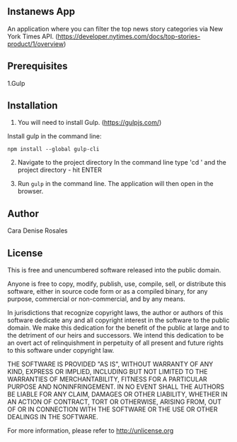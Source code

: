 ## Instanews App

An application where you can filter the
top news story categories via New York Times API. 
(https://developer.nytimes.com/docs/top-stories-product/1/overview)

## Prerequisites

1.Gulp 

## Installation

1. You will need to install Gulp.
(https://gulpjs.com/)

Install gulp in the command line:
```
npm install --global gulp-cli
```

2. Navigate to the project directory
In the command line type 'cd ' and the project directory - hit ENTER

3. Run `gulp` in the command line.
The application will then open in the browser.

## Author
Cara Denise Rosales

## License

This is free and unencumbered software released into the public domain.

Anyone is free to copy, modify, publish, use, compile, sell, or
distribute this software, either in source code form or as a compiled
binary, for any purpose, commercial or non-commercial, and by any
means.

In jurisdictions that recognize copyright laws, the author or authors
of this software dedicate any and all copyright interest in the
software to the public domain. We make this dedication for the benefit
of the public at large and to the detriment of our heirs and
successors. We intend this dedication to be an overt act of
relinquishment in perpetuity of all present and future rights to this
software under copyright law.

THE SOFTWARE IS PROVIDED "AS IS", WITHOUT WARRANTY OF ANY KIND,
EXPRESS OR IMPLIED, INCLUDING BUT NOT LIMITED TO THE WARRANTIES OF
MERCHANTABILITY, FITNESS FOR A PARTICULAR PURPOSE AND NONINFRINGEMENT.
IN NO EVENT SHALL THE AUTHORS BE LIABLE FOR ANY CLAIM, DAMAGES OR
OTHER LIABILITY, WHETHER IN AN ACTION OF CONTRACT, TORT OR OTHERWISE,
ARISING FROM, OUT OF OR IN CONNECTION WITH THE SOFTWARE OR THE USE OR
OTHER DEALINGS IN THE SOFTWARE.

For more information, please refer to <http://unlicense.org>